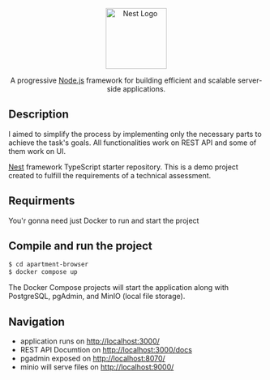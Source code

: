 <p align="center">
  <a href="http://nestjs.com/" target="blank"><img src="https://nestjs.com/img/logo-small.svg" width="120" alt="Nest Logo" /></a>
</p>

[circleci-image]: https://img.shields.io/circleci/build/github/nestjs/nest/master?token=abc123def456
[circleci-url]: https://circleci.com/gh/nestjs/nest

  <p align="center">A progressive <a href="http://nodejs.org" target="_blank">Node.js</a> framework for building efficient and scalable server-side applications.</p>
 
## Description
I aimed to simplify the process by implementing only the necessary parts to achieve the task's goals. All functionalities work on REST API and some of them work on UI.

[Nest](https://github.com/nestjs/nest) framework TypeScript starter repository.
This is a demo project created to fulfill the requirements of a technical assessment.

## Requirments

You'r gonna need just Docker to run and start the project



## Compile and run the project

```bash
$ cd apartment-browser
$ docker compose up
```
The Docker Compose projects will start the application along with PostgreSQL, pgAdmin, and MinIO (local file storage).


## Navigation
- application runs on [http://localhost:3000/](http://localhost:3000/)
- REST API Documtion on [http://localhost:3000/docs](http://localhost:3000/docs)
- pgadmin exposed on [http://localhost:8070/](http://localhost:8070/)
- minio will serve files on [http://localhost:9000/](http://localhost:9000/)